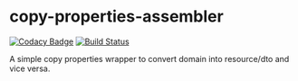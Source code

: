 # copy-properties-assembler

[![Codacy Badge](https://api.codacy.com/project/badge/Grade/18f61bb26a6046d29f679aeb2f6d7cf5)](https://app.codacy.com/app/marcosvidolin/copy-properties-assembler?utm_source=github.com&utm_medium=referral&utm_content=marcosvidolin/copy-properties-assembler&utm_campaign=Badge_Grade_Dashboard)
[![Build Status](https://travis-ci.org/marcosvidolin/copy-properties-assembler.svg?branch=master)](https://travis-ci.org/marcosvidolin/copy-properties-assembler)

A simple copy properties wrapper to convert domain into resource/dto and vice versa.
